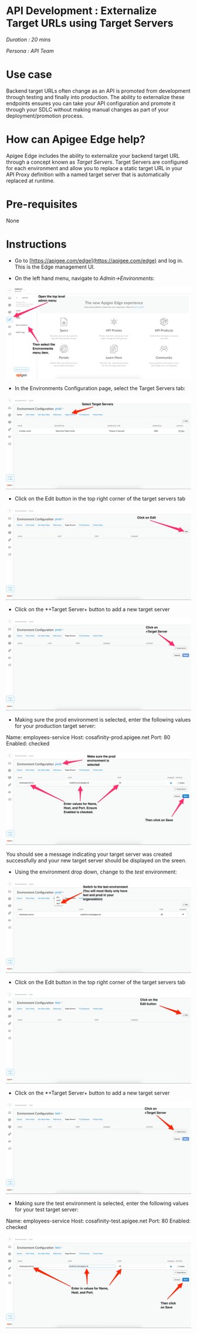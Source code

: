 # API Development : Externalize Target URLs using Target Servers

*Duration : 20 mins*

*Persona : API Team*

# Use case

Backend target URLs often change as an API is promoted from development through testing and finally into production. The ability to externalize these endpoints ensures you can take your API configuration and promote it through your SDLC without making manual changes as part of your deployment/promotion process.

# How can Apigee Edge help?

Apigee Edge includes the ability to externalize your backend target URL through a concept known as *Target Servers*. Target Servers are configured for each environment and allow you to replace a static target URL in your API Proxy definition with a named target server that is automatically replaced at runtime. 

# Pre-requisites

None

# Instructions

* Go to [https://apigee.com/edge](https://apigee.com/edge) and log in. This is the Edge management UI. 

* On the left hand menu, navigate to *Admin->Environments*:

![Open Environment Menu](./media/open-environments-menu.png)

* In the Environments Configuration page, select the Target Servers tab:

![Select target servers](./media/select-target-servers.png)

* Click on the Edit button in the top right corner of the target servers tab

![Click on edit](./media/click-on-edit.png)

* Click on the *+Target Server+ button to add a new target server

![New target server](./media/new-target-server.png)

* Making sure the prod environment is selected, enter the following values for your production target server:

Name: employees-service
Host: cosafinity-prod.apigee.net
Port: 80
Enabled: checked

![Populate target server](./media/populate-prod-target-server.png)

You should see a message indicating your target server was created successfully and your new target server should be displayed on the sreen.

* Using the environment drop down, change to the *test* environment:

![switch to test environment](./media/switch-to-test-environment.png)

* Click on the Edit button in the top right corner of the target servers tab

![Click on edit](./media/click-on-edit-test.png)

* Click on the *+Target Server+ button to add a new target server

![New target server](./media/new-target-server-test.png)

* Making sure the test environment is selected, enter the following values for your test target server:

Name: employees-service
Host: cosafinity-test.apigee.net
Port: 80
Enabled: checked

![Populate target server](./media/populate-test-target-server.png)


